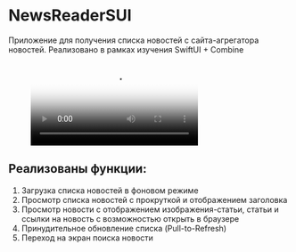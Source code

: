 # NewsReaderSUI
Приложение для получения списка новостей с сайта-агрегатора новостей. 
Реализовано в рамках изучения SwiftUI + Combine

<figure class="video_container">
  <video controls="true" allowfullscreen="false" poster="NewsReaderDemo.png">
    <source src="NewsReaderDemoSUI.mp4" type="video/mp4">
  </video>
</figure>

## Реализованы функции: 
1. Загрузка списка новостей в фоновом режиме
2. Просмотр списка  новостей с прокруткой и отображением заголовка
3. Просмотр новости с отображением изображения-статьи, статьи  и  ссылки на новость с возможностью открыть в браузере
4. Принудительное обновление списка (Pull-to-Refresh)
5. Переход на экран поиска новости
